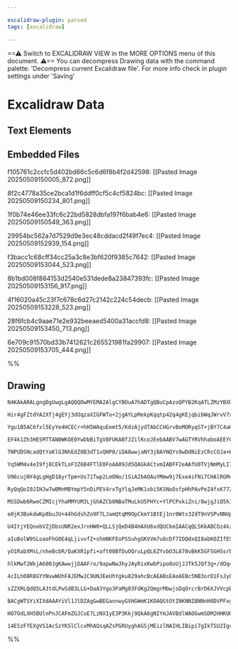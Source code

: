 ```yaml
---

excalidraw-plugin: parsed
tags: [excalidraw]

---
```

==⚠  Switch to EXCALIDRAW VIEW in the MORE OPTIONS menu of this document. ⚠== You can decompress Drawing data with the command palette: 'Decompress current Excalidraw file'. For more info check in plugin settings under 'Saving'


# Excalidraw Data

## Text Elements
## Embedded Files
f105761c2ccfc5d402bd66c5c6d6f8b4f2d42598: [[Pasted Image 20250509150005_872.png]]

8f2c4778a35ce2bca1d1f6ddff0cf5c4cf5824bc: [[Pasted Image 20250509150234_801.png]]

1f0b74e46ee33fc6c22bd5828dbfa197f6bab4e6: [[Pasted Image 20250509150549_363.png]]

29954bc562a7d7529d9e3ec48cddacd2f49f7ec4: [[Pasted Image 20250509152939_154.png]]

f3bacc1c68cff34cc25a3c8e3bf620f9385c7642: [[Pasted Image 20250509153044_523.png]]

8b1bd008f884153d2540e531dede8a23847393fc: [[Pasted Image 20250509153156_917.png]]

4f16020a45c23f7c678c6d27c2142c224c54decb: [[Pasted Image 20250509153228_523.png]]

28f6fcb4c9aae71e2e932beeaed5400a31accfd8: [[Pasted Image 20250509153450_713.png]]

6e709c91570bd33b7412621c265521981fa29907: [[Pasted Image 20250509153705_444.png]]

%%
## Drawing
```compressed-json
N4KAkARALgngDgUwgLgAQQQDwMYEMA2AlgCYBOuA7hADTgQBuCpAzoQPYB2KqATLZMzYBXUtiRoIACyhQ4zZAHoFAc0JRJQgEYA6bGwC2CgF7N6hbEcK4OCtptbErHALRY8RMpWdx8Q1TdIEfARcZgRmBShcZQUebQAObQBmGjoghH0EDihmbgBtcDBQMBKIEm4IDgAWfQBODlqAEWcAOQB2fAAlAHk2AFV4ikwAMXxiVJLIWEQKwn1opH5SzG5n

Hir4gFZtdYA2Xfj4gEYj3dOqzaXIGFWTo+2jgAYLpMekpKqqtp42q4gKEjqbibWqJWrvV7xWpHWo/R7xP6SBCEZTSbhJe5/azKYLcR5/ZhQUhsADWCAAwmx8GxSBUidZmHBcIFshNSppcNgScpiUIOMRKdTaRJ6RxGcyslA2ZAAGaEfD4ADKsFxEkEHmlEEJxLJAHVAZJuHxCgIiaSEMqYKr0Oryn9eaiOOFcmgjn82EzsGobq7HviTRAecI4ABJ

Ygu1B5AC6fxl5EyYe4HCECr+hH5WAquEemt5/KdzAjydTAbCCHGrvBoMORyqST+jBY7C4aHWxsmDCYrE4LU4Ym4RyS8V2myqJzeaeYjXSUHL3BlBDCf00wn5AFFgplskWU/g/kI4MRcLOK6gjm0qrs2rD7lUeOs/kQOCSk7vH2wuXO0Av8EvS1EoCECMIEQfl02UTU5WCRMJBlJ5NjaM5sB4bBsBlbBNmIKpHh4TRiH2DDsF2fCZXiTQqhlHgsJ4

EF4k1Zh3HESMTTAN0WKOE0YwDbBiTgV8FUKABfJZilKcoJEebAABV7wAGTYRVhhaboAEEYCMIQEAAWRlRoAAkbj+aYmLKeZlEWAMVjQNZNnubRB3hTZXjaFz73rAMfVQZwYR4I5tDOaF9jHWpdnbUoAWIIFfWvbRnk+eI2niL573vRFkVRKU0F2R5dm0EKaPWMdsNCy4A2xa1/Q7bVzUFGk6XIMUmRZKVl05bk8wFKk6pFBrxWayD5SVFUTNtcYC

TNPUDSNcadQtYaKlG3NhEdZ0B3dT1vQHP0/iDA8wwjaNY3jBAYNQYs9wDdNiEzCRcCOJa+WIAsdxLKqEC/M9Qt2S8rySUqO0bbsWzPMcGy7Ztew4ftXVeC4SrrSdp2CE950XBBl1XYgNwySUXoujsDyPFHXQvK8b1si9fgDJ8XzQc730/U8fz/KqAKAipQMcDgINjeUTtPCB4ko7AvkS3A/rEXC8COYgjhlYjiBlGVJJlTYRbQzZ4nWTRsHoxj8n

Yq5WM4v4eI9fj8CEkTLoF3Z6B4FTlE0FoAA09Jd5QAGkACtvmIABFF2eAAfU0TVjNmMyLI7KyvK1tptE1nhanhO8ta2NiO087zwTiA5NkeWpYSS2pr3cjsIqis9HhiuKNkS5KUrSlE0SynK8pKwraxymisW5iqZpqrrhXQUU+slTUOS5Xb+VqkfoF6pqJ95hVLWtLUqTtf9Zv1SLDVbQeyTXkbN7GgMHUkZ61oDD1OU231KtKXbQ3DfIuI7ONcAT

U96cujNY4gLgHgD18yrTpm+Us71Twp2LmONo/1SiA2bAOAuYMmw9j7Exe4iFNi7CHAlRGM4PrM3RgGFcj1sZbhyBbfch5jwfXPJea8NF64HEfOmWmZ0IEdmpIzVGv5SGs2POzCQnNwIDWggLOWjxNAXgQJed67x0K7GQrhYgSd4jEE0AuGEbR5YcnIggXYesCBMQKJMViRsOKTHfqUM2fFwECRKMJQoolIDiXQMQR4mAACOuFHhrl2DKYOnsADiL

RyQqQoI0JIHJw7wBMnMBYmpY5nDiPEV4rxTgYlqJeMK1xbi5KSNoOsfpHhPAvPeZ4fxK772rrXT49ckrfCbgGJELdMqoGyrlfKmwu7FV7mVfuTFH6mlmnPeqDIl6slatPDqEyepTIlDMgMUEhpWhPhqQ+CBd5V3yVqCac0NkLVPg9FahZr4dlvl6WAW1RmBl5C/A6tjZTHVOr/DsV0broHFiAp6YCuGvVKGWU8tYslHGOCCNBQNuBtHLog8GGCoZ

MSSDwb6RweCZMIcjYhaMMYUM3LjGhAZCb0NBaTMuLkU5PHYc+YlPCPxkiZni/8wjgJiO5hI/mFRk61FHDrXBPBcBtGIPA5OxBagICSAgEW8RsDECPPKngMoqi1BlG0GVVQTHWnMZMTOeqTbcV4hbK2ribYVBJGwf2PA1xGCopgF2VR/ZtAoCSUJcBMBGD0nRIyCTI7JL+LHGEGxkh9KyUVXO8KCnWRhDXPKGwzhkwOIhXYNSprRVqLFRpCVmkpX2

e0jK3BukdwKp8buJU+44hGdshZo9F7LJamQtqM9OpCkmY1BtEj1nr0Wts3ZdT9nVSPvNNUpz7TLUvgC/VkBrn32rvc5++035HS/tyxx+MxL/yzFq8dj0r7roJFAo0g59jrHgdOzs6DgaXmhRDTB3AvinHhM07FCBiaoBIfi9chLtz0tKKS99jCyZDk+FU2lnCPmlF4Uy/hLNgVs3ZVkLmPNVl81OhAGUsTOTYCOEROVSsPioRouLbA8QpXaNCo8G

U4ItjYEQnebVZjDbsUNR2exJrnHW0+QLLSjQeD4B4HAXU6xdQUCkmIAACqQLSKkABCOz4kzAkEk8yKT0SFQSBiN42EnJawvdnHyCc7ylwShcE4cKEGQFqVtBp8UG4tNSm09Krcunt16f0nulnAHDLxDW4e7bx4rI7FPdqmNa0LyWf1Fe3bNlb1ZjvdNvBtnHxOVs8+E791nnWnfW5D8dqPKXWgQ6qy3k/24Zu66ADcCbD+ZlyDAgj1oFyQXMtVMA

aIuBolW9SLoaoFhG0E4qLjivvfZ+shmNKFEoPSSuhgGKVVm7u8cDf7IDQdxQI8abKOZIfESvNd6AyJHDwn6IWhwxxOWICwx4CAnIy3LAgeIQCQNwvBOhRjBsLHTuNjY02xr12mpKG4soAt4RSR6OeKEwdMBwEaEYAAmm0T2IYYB6R8YpxJUc1NoHilUTT5xPiPF039P4Bn+slNeIXNFaK+UbDTXvGzma645sbo5jsBaXPFvc2WgZXnyrVu3kPNti

yO1RabXMsL/nheBcbR/QaKXR1pfi+aft00BfDuOQruLpQL6ZYvbO3L878vBkK5GF5GHSsrbKFu26xjd2gIudNt6DDzjXhTl5pBnBuBa26xwSGvXdi5IbkOLzhApxEOZRt8bBKca/sd/+2bDD5tJFyccOFy24+rcZetuDpotuiJ25yvb6GKJPp4I8XAFxkJJHVURRKRFLttGQrWFC94qgYSqNdbAYcCT6yK8xz7rG7F/cBZbTjZruMVCkkkZgFA2A

hlkMwf2WkjA600JgKAwwjjDAAFro/9apwNwJhyJAyRixKwbPipo8oUjJJTk5JQf3g+/dOq4VMZ9m+zebm6Frbj0zu3PPNK0B41cKRJc61Itl4xdQtHpwsx5pkZdSg1l5cbQx0QCVcD4QDkCN5FdtcMsp1ssblPIngF0CtX4iszdP5v5Lcvkqs2hasAV6stRGtUA/o/QzgLh3cOtgQ2sEUr0/cmJQoYRNgEIfgRts9BF2QJsf1qEM8IAANE8mFclC

4cILh08R8GYYNvwWUhFAJEMwJC9UNJEeUhYgku829ahcBcAEABsEAeAEBc5NB3orD1FsJy8MRsMZRiAfVSxe9mJPsrFB9IB2N/sx9AdzUJAAA1RoXUUgUMIQZwboXYNcQgLSF2TQPoWoF2N1WTPfZTTHQ/NAAbb6TTe8UceBAPG9a/GNPlTNYzGBPpWsYcF/OpN/LNOzXNVpNnZzTpTnf/IqQAoZKtXzEA2A+tUXYLZteZMAiLEXSA2XVeEdFAnA

sZZXRLQdQ5LA3tdLPwSdB3LLG+DaA3Ygo3PaMg03FdKg2QmgrMbwjsDqOrcrBrD6XJVVcpbCWoH3L3K/drPg+9VscpC8EKNoQnMQiPHPCAchb9GPGQ9QmbImBQsmO8GiQcC9GmS3NbMEiQ3PXQ7bfQlDeY/bCAXYawwubAaEBCGRYgd4WRMcKnXDNFYQ3yUEOWIBIuGud7PvfwljH7I1c2EIsAQScAd+QBOAOAZUehbgUSaAJETICoIgQtJYBgQg

BACgWTSYiXIXdAAAYiVl1JlDZAgGwBEGannwyGVHGWmK1KOAQGtOtINKNNIBNNnH0DVPFxgOmLgM7UVIdKdIyGGDl0WOwK10NONMlFNP0HNNWPpwwLsVDOyHDMjPVx7VQNjMdLDOdM6DwL2P1RDLTPjOdO6EOKIO2kKFzN9P0GGE4A3y/nlE8gQTLPTL9KrMVEICMCYjL29LjKgHDKkiwCgBUnlOBggGCBlAQIbPzLNKiFIH7MdLYAoCRFwDKyBX

HO7OdLXH5BUlnPnJCAFmZGJCoE7LzNXIyE3P3Kkj9QkA6gNIYmJAVBdlWAOGwmSDM2HHKUHDRUVJvKpHwDhyNByj8hcihDrAQjZO+kVKMDYAMElIDHoAIE0jxG0CpSvAByCK7PDMzL3QBQgCvMVJ5BIBbLbL/NwtIHwtnAcVQHrLwuIC0jYGunXNwE0GCExOIpIFrSB1kypAFlICdlwAAApfJfheBzxqAhLBLHhE4ABKTUToBAZQFMZkCobijkfi

14ESzFfEXgVS1AcSzYKSlClcxMhAQsqAZsPGRUyghAGSjMEizlNAIHLIBipi7gIkTSU2IgcilyrEyoVdZy0gVym+IQKAJ8JiTy/Suwb2GVHIRUDgXAOAGiuimKxi8QxUzkEyxgKSSC/AaCjsCOCQSQawM+NjICKAAwc8pTWEhlPhLQyPHhUIfs7ANKhADKqkDjAU8AFxWUPmCMYAQUwSIAA=
```
%%